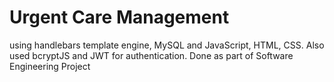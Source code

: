 # Urgent Care Management
using handlebars template engine, MySQL and JavaScript, HTML, CSS. Also used bcryptJS and JWT for authentication.
Done as part of Software Engineering Project
